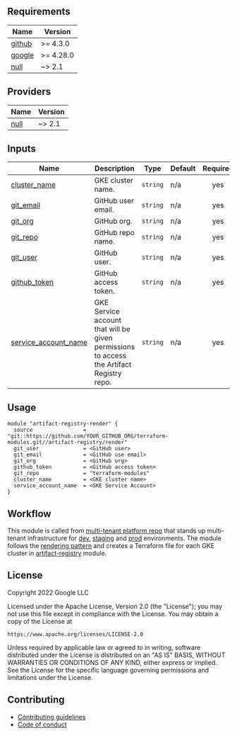 <!-- BEGIN_TF_DOCS -->
## Requirements

| Name | Version |
|------|---------|
| <a name="requirement_github"></a> [github](#requirement\_github) | >= 4.3.0 |
| <a name="requirement_google"></a> [google](#requirement\_google) | >= 4.28.0 |
| <a name="requirement_null"></a> [null](#requirement\_null) | ~> 2.1 |

## Providers

| Name | Version |
|------|---------|
| <a name="provider_null"></a> [null](#provider\_null) | ~> 2.1 |


## Inputs

| Name | Description | Type | Default | Required |
|------|-------------|------|---------|:--------:|
| <a name="input_cluster_name"></a> [cluster\_name](#input\_cluster\_name) | GKE cluster name. | `string` | n/a | yes |
| <a name="input_git_email"></a> [git\_email](#input\_git\_email) | GitHub user email. | `string` | n/a | yes |
| <a name="input_git_org"></a> [git\_org](#input\_git\_org) | GitHub org. | `string` | n/a | yes |
| <a name="input_git_repo"></a> [git\_repo](#input\_git\_repo) | GitHub repo name. | `string` | n/a | yes |
| <a name="input_git_user"></a> [git\_user](#input\_git\_user) | GitHub user. | `string` | n/a | yes |
| <a name="input_github_token"></a> [github\_token](#input\_github\_token) | GitHub access token. | `string` | n/a | yes |
| <a name="input_service_account_name"></a> [service\_account\_name](#input\_service\_account\_name) | GKE Service account that will be given permissions to access the Artifact Registry repo. | `string` | n/a | yes |

## Usage

```hcl
module "artifact-registry-render" {
  source                = "git::https://github.com/YOUR_GITHUB_ORG/terraform-modules.git//artifact-registry/render"
  git_user              = <GitHub user>
  git_email             = <GitHub use email>
  git_org               = <GitHub org>
  github_token          = <GitHub access token>
  git_repo              = "terraform-modules"
  cluster_name          = <GKE cluster name>
  service_account_name  = <GKE Service Account>
}

```

## Workflow

This module is called from [multi-tenant platform repo][muti-tenant-platform-repo] that stands up multi-tenant infrastructure for [dev][dev-multi-tenant], [staging][staging-multi-tenant] and [prod][prod-multi-tenant] environments.
The module follows the [rendering pattern][rendering-pattern] and creates a Terraform file for each GKE cluster in [artifact-registry][artifact-registry] module.

## License

Copyright 2022 Google LLC

Licensed under the Apache License, Version 2.0 (the "License");
you may not use this file except in compliance with the License.
You may obtain a copy of the License at

    https://www.apache.org/licenses/LICENSE-2.0

Unless required by applicable law or agreed to in writing, software
distributed under the License is distributed on an "AS IS" BASIS,
WITHOUT WARRANTIES OR CONDITIONS OF ANY KIND, either express or implied.
See the License for the specific language governing permissions and
limitations under the License.

## Contributing

*   [Contributing guidelines][contributing-guidelines]
*   [Code of conduct][code-of-conduct]

<!-- LINKS: https://www.markdownguide.org/basic-syntax/#reference-style-links -->

[contributing-guidelines]: CONTRIBUTING.md
[code-of-conduct]: code-of-conduct.md
<!-- END_TF_DOCS -->
[muti-tenant-platform-repo]: ../../../platform-template
[dev-multi-tenant]: ../../../platform-template/env/dev/main.tf?plain=1#L102
[staging-multi-tenant]: ../../../platform-template/env/staging/main.tf?plain=1#L102
[prod-multi-tenant]: ../../../platform-template/env/prod/main.tf?plain=1#L102
[artifact-registry]: ../../artifact-registry
[rendering-pattern]: ../../README.md/#rendering-pattern
